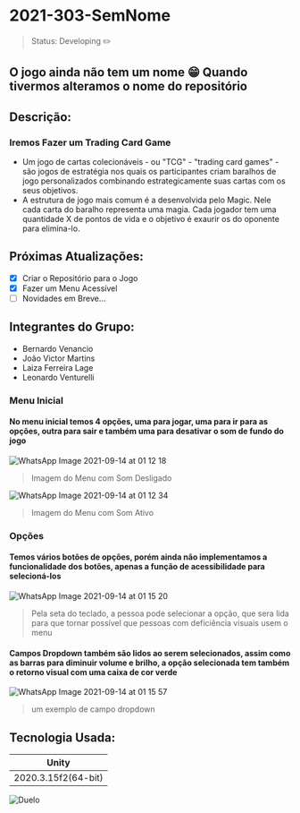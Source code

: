 # 2021-303-SemNome
> Status: Developing ✏️
## O jogo ainda não tem um nome 😁 Quando tivermos alteramos o nome do repositório

## Descrição:
  ### Iremos Fazer um Trading Card Game 
  - Um jogo de cartas colecionáveis - ou "TCG" - "trading card games" - são jogos de estratégia nos quais os participantes criam baralhos de jogo personalizados combinando estrategicamente suas cartas com os seus objetivos.
  - A estrutura de jogo mais comum é a desenvolvida pelo Magic. Nele cada carta do baralho representa uma magia. Cada jogador tem uma quantidade X de pontos de vida e o objetivo é exaurir os do oponente para elimina-lo.

## Próximas Atualizações: 

- [x] Criar o Repositório para o Jogo
- [x] Fazer um Menu Acessível
- [ ] Novidades em Breve...

## Integrantes do Grupo:
+ Bernardo Venancio
+ João Victor Martins
+ Laiza Ferreira Lage
+ Leonardo Venturelli

### Menu Inicial
#### No menu inicial temos 4 opções, uma para jogar, uma para ir para as opções, outra para sair e também uma para desativar o som de fundo do jogo

![WhatsApp Image 2021-09-14 at 01 12 18](https://user-images.githubusercontent.com/78943325/133194772-2f5251fb-5490-456d-8ba7-14ebf177d00c.jpeg)
 > Imagem do Menu com Som Desligado
 
![WhatsApp Image 2021-09-14 at 01 12 34](https://user-images.githubusercontent.com/78943325/133195261-9f0a25b5-4507-4913-8d8b-9bf68cec7d3c.jpeg)
> Imagem do Menu com Som Ativo

### Opções
#### Temos vários botões de opções, porém ainda não implementamos a funcionalidade dos botões, apenas a função de acessibilidade para selecioná-los

![WhatsApp Image 2021-09-14 at 01 15 20](https://user-images.githubusercontent.com/78943325/133195445-c42af74d-bf33-41fb-bdb1-a28b3464673d.jpeg)
> Pela seta do teclado, a pessoa pode selecionar a opção, que sera lida para que tornar possível que pessoas com deficiência visuais usem o menu

#### Campos Dropdown também são lidos ao serem selecionados, assim como as barras para diminuir volume e brilho, a opção selecionada tem também o retorno visual com uma caixa de cor verde

![WhatsApp Image 2021-09-14 at 01 15 57](https://user-images.githubusercontent.com/78943325/133195766-07c5e3b9-b552-4bdd-aa6b-d1db36bb7835.jpeg)
> um exemplo de campo dropdown




## Tecnologia Usada:
<table>
  <thead>
    <tr>
      <th>Unity</th>
    </tr>
  </thead>
  
  <tbody>
    <tr>
      <td>2020.3.15f2(64-bit)</td>
    </tr>
  </tbody>
</table>

![Duelo](https://user-images.githubusercontent.com/78943325/132772786-8b0861c0-f747-4d2e-b10c-3b3a6efa12ef.gif)

